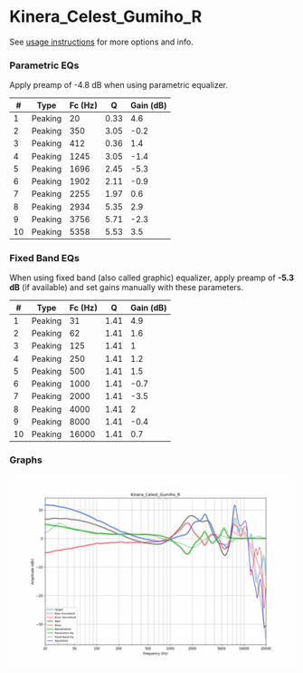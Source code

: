 # Kinera_Celest_Gumiho_R
See [usage instructions](https://github.com/jaakkopasanen/AutoEq#usage) for more options and info.

### Parametric EQs
Apply preamp of -4.8 dB when using parametric equalizer.

|   # | Type    |   Fc (Hz) |    Q |   Gain (dB) |
|-----|---------|-----------|------|-------------|
|   1 | Peaking |        20 | 0.33 |         4.6 |
|   2 | Peaking |       350 | 3.05 |        -0.2 |
|   3 | Peaking |       412 | 0.36 |         1.4 |
|   4 | Peaking |      1245 | 3.05 |        -1.4 |
|   5 | Peaking |      1696 | 2.45 |        -5.3 |
|   6 | Peaking |      1902 | 2.11 |        -0.9 |
|   7 | Peaking |      2255 | 1.97 |         0.6 |
|   8 | Peaking |      2934 | 5.35 |         2.9 |
|   9 | Peaking |      3756 | 5.71 |        -2.3 |
|  10 | Peaking |      5358 | 5.53 |         3.5 |

### Fixed Band EQs
When using fixed band (also called graphic) equalizer, apply preamp of **-5.3 dB** (if available) and set gains manually with these parameters.

|   # | Type    |   Fc (Hz) |    Q |   Gain (dB) |
|-----|---------|-----------|------|-------------|
|   1 | Peaking |        31 | 1.41 |         4.9 |
|   2 | Peaking |        62 | 1.41 |         1.6 |
|   3 | Peaking |       125 | 1.41 |         1   |
|   4 | Peaking |       250 | 1.41 |         1.2 |
|   5 | Peaking |       500 | 1.41 |         1.5 |
|   6 | Peaking |      1000 | 1.41 |        -0.7 |
|   7 | Peaking |      2000 | 1.41 |        -3.5 |
|   8 | Peaking |      4000 | 1.41 |         2   |
|   9 | Peaking |      8000 | 1.41 |        -0.4 |
|  10 | Peaking |     16000 | 1.41 |         0.7 |

### Graphs
![](./Kinera_Celest_Gumiho_R.png)
